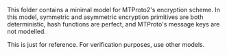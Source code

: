 This folder contains a minimal model for MTProto2's encryption scheme. In this
model, symmetric and asymmetric encryption primitives are both deterministic,
hash functions are perfect, and MTProto's message keys are not modelled.

This is just for reference. For verification purposes, use other models.

